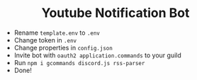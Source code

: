 <div align="center">
    <h1>Youtube Notification Bot</h1>
</div>

- Rename `template.env` to `.env`
- Change token in `.env`
- Change properties in `config.json`
- Invite bot with `oauth2 application.commands` to your guild
- Run `npm i gcommands discord.js rss-parser`
- Done!
